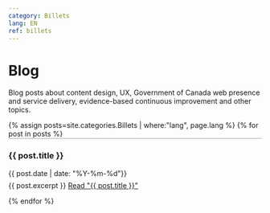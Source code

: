 ```yaml
---
category: Billets
lang: EN
ref: billets
---
```



<h1>Blog</h1>

Blog posts about content design, UX, Government of Canada web presence and service delivery, evidence-based continuous improvement and other topics.

<div class="posts">
  {% assign posts=site.categories.Billets | where:"lang", page.lang %}
  {% for post in posts %}

  <article class="post" style="border-top: 2px solid #ccc;">

   <h3 style="margin-bottom:0">
   
   {{ post.title }}
      </h3>
      <div class="date">
        {{ post.date | date: "%Y-%m-%d"}}
      </div>
          <p style="margin-top: .5em;">
        {{ post.excerpt }} <a href="{{ site.baseurl }}{{ post.url }}" class="read-more"><span class="fa fa-arrow-right"></span> Read "{{ post.title }}"</a>
      </p>

  </article>
    
  {% endfor %}
</div>
